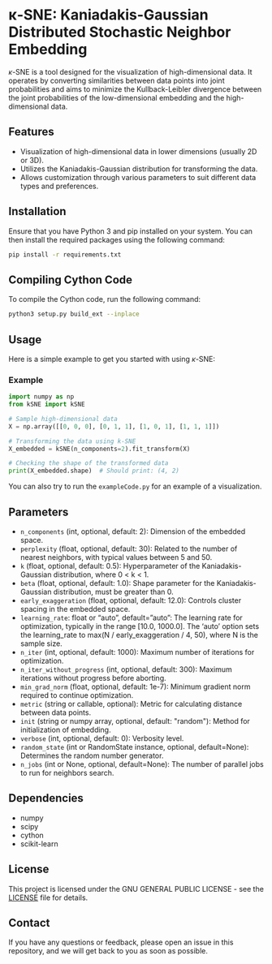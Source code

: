 
# κ-SNE: Kaniadakis-Gaussian Distributed Stochastic Neighbor Embedding 

$\kappa$-SNE is a tool designed for the visualization of high-dimensional data. It operates by converting similarities between data points into joint probabilities and aims to minimize the Kullback-Leibler divergence between the joint probabilities of the low-dimensional embedding and the high-dimensional data.

## Features

- Visualization of high-dimensional data in lower dimensions (usually 2D or 3D).
- Utilizes the Kaniadakis-Gaussian distribution for transforming the data.
- Allows customization through various parameters to suit different data types and preferences.

## Installation

Ensure that you have Python 3 and pip installed on your system. You can then install the required packages using the following command:

```bash
pip install -r requirements.txt
```
 
## Compiling Cython Code

To compile the Cython code, run the following command:

```bash
python3 setup.py build_ext --inplace
```

## Usage

Here is a simple example to get you started with using $\kappa$-SNE:

### Example

```python
import numpy as np
from kSNE import kSNE

# Sample high-dimensional data
X = np.array([[0, 0, 0], [0, 1, 1], [1, 0, 1], [1, 1, 1]])

# Transforming the data using k-SNE
X_embedded = kSNE(n_components=2).fit_transform(X)

# Checking the shape of the transformed data
print(X_embedded.shape)  # Should print: (4, 2)
```

You can also try to run the `exampleCode.py` for an example of a visualization. 

## Parameters

- `n_components` (int, optional, default: 2): Dimension of the embedded space.
- `perplexity` (float, optional, default: 30): Related to the number of nearest neighbors, with typical values between 5 and 50.
- `k` (float, optional, default: 0.5): Hyperparameter of the Kaniadakis-Gaussian distribution, where 0 < k < 1.
- `beta` (float, optional, default: 1.0): Shape parameter for the Kaniadakis-Gaussian distribution, must be greater than 0.
- `early_exaggeration` (float, optional, default: 12.0): Controls cluster spacing in the embedded space.
- `learning_rate`: float or “auto”, default=”auto”:  The learning rate for optimization, typically in the range [10.0, 1000.0]. The ‘auto’ option sets the learning_rate to max(N / early_exaggeration / 4, 50), where N is the sample size.
- `n_iter` (int, optional, default: 1000): Maximum number of iterations for optimization.
- `n_iter_without_progress` (int, optional, default: 300): Maximum iterations without progress before aborting.
- `min_grad_norm` (float, optional, default: 1e-7): Minimum gradient norm required to continue optimization.
- `metric` (string or callable, optional): Metric for calculating distance between data points.
- `init` (string or numpy array, optional, default: "random"): Method for initialization of embedding.
- `verbose` (int, optional, default: 0): Verbosity level.
- `random_state` (int or RandomState instance, optional, default=None): Determines the random number generator.
- `n_jobs` (int or None, optional, default=None): The number of parallel jobs to run for neighbors search.

## Dependencies

- numpy
- scipy
- cython
- scikit-learn

## License

This project is licensed under the GNU GENERAL PUBLIC LICENSE - see the [LICENSE](LICENSE) file for details.

## Contact

If you have any questions or feedback, please open an issue in this repository, and we will get back to you as soon as possible.
